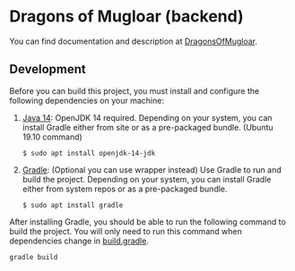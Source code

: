 # Dragons of Mugloar (backend)

You can find documentation and description at [DragonsOfMugloar](https://www.dragonsofmugloar.com/).

## Development

Before you can build this project, you must install and configure the following dependencies on your machine:

1. [Java 14](https://openjdk.java.net/projects/jdk/14/):  OpenJDK 14 required.
   Depending on your system, you can install Gradle either from site or as a pre-packaged bundle. (Ubuntu 19.10 command)
   
       $ sudo apt install openjdk-14-jdk

2. [Gradle](https://gradle.org/): (Optional you can use wrapper instead) Use Gradle to run  and build the project.
   Depending on your system, you can install Gradle either from system repos or as a pre-packaged bundle.
       
       $ sudo apt install gradle

After installing Gradle, you should be able to run the following command to build the project.
You will only need to run this command when dependencies change in [build.gradle](build.gradle).

    gradle build

